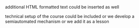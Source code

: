 
additional HTML formatted text could be inserted as well

technical setup of the course could be included or we develop a semiautomated mechanism or we add it as a lesson 
